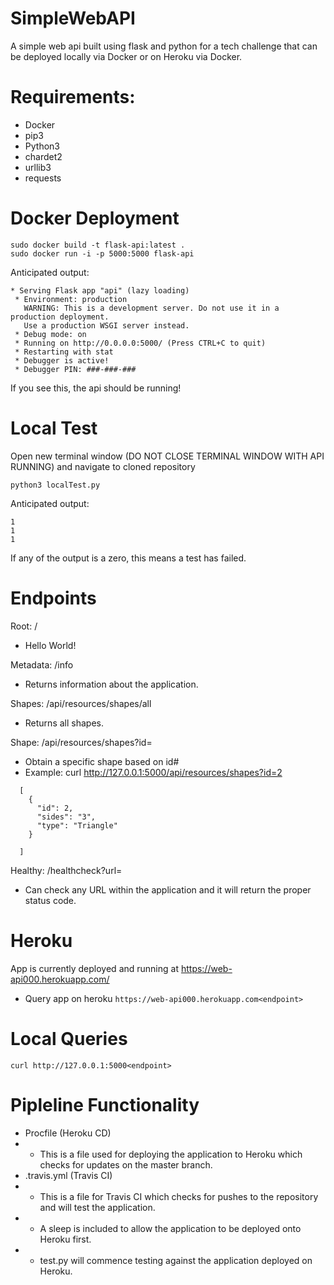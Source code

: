 # SimpleWebAPI
A simple web api built using flask and python for a tech challenge that can be deployed locally via Docker or on Heroku via Docker.

# Requirements:
- Docker
- pip3
- Python3
- chardet2
- urllib3
- requests



# Docker Deployment
```
sudo docker build -t flask-api:latest .
sudo docker run -i -p 5000:5000 flask-api
```
Anticipated output:
```
* Serving Flask app "api" (lazy loading)
 * Environment: production
   WARNING: This is a development server. Do not use it in a production deployment.
   Use a production WSGI server instead.
 * Debug mode: on
 * Running on http://0.0.0.0:5000/ (Press CTRL+C to quit)
 * Restarting with stat
 * Debugger is active!
 * Debugger PIN: ###-###-###
```
If you see this, the api should be running!

# Local Test
Open new terminal window (DO NOT CLOSE TERMINAL WINDOW WITH API RUNNING) and navigate to cloned repository
```
python3 localTest.py
```
Anticipated output:
```
1
1
1
```
If any of the output is a zero, this means a test has failed.

# Endpoints
Root: / 
- Hello World!

Metadata: /info
- Returns information about the application.

Shapes: /api/resources/shapes/all
- Returns all shapes.

Shape: /api/resources/shapes?id=
- Obtain a specific shape based on id#
- Example: curl http://127.0.0.1:5000/api/resources/shapes?id=2
```
  [
    {
      "id": 2, 
      "sides": "3", 
      "type": "Triangle"
    }

  ]
```
Healthy: /healthcheck?url=
- Can check any URL within the application and it will return the proper status code.


# Heroku
App is currently deployed and running at https://web-api000.herokuapp.com/
- Query app on heroku
``` https://web-api000.herokuapp.com<endpoint> ```

# Local Queries
``` curl http://127.0.0.1:5000<endpoint> ```


# Pipleline Functionality
- Procfile (Heroku CD)
- - This is a file used for deploying the application to Heroku which checks for updates on the master branch.  
- .travis.yml (Travis CI)
- - This is a file for Travis CI which checks for pushes to the repository and will test the application.
- - A sleep is included to allow the application to be deployed onto Heroku first.  
- - test.py will commence testing against the application deployed on Heroku.  
